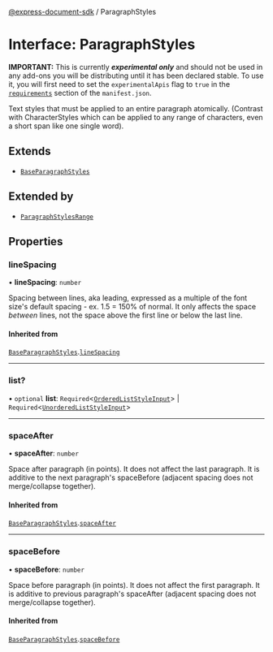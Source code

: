 [@express-document-sdk](../overview.md) / ParagraphStyles

# Interface: ParagraphStyles

<InlineAlert slots="text" variant="warning"/>

**IMPORTANT:** This is currently ***experimental only*** and should not be used in any add-ons you will be distributing until it has been declared stable. To use it, you will first need to set the `experimentalApis` flag to `true` in the [`requirements`](../../../manifest/index.md#requirements) section of the `manifest.json`.

Text styles that must be applied to an entire paragraph atomically. (Contrast with CharacterStyles which can be applied to
any range of characters, even a short span like one single word).

## Extends

-   [`BaseParagraphStyles`](BaseParagraphStyles.md)

## Extended by

-   [`ParagraphStylesRange`](ParagraphStylesRange.md)

## Properties

### lineSpacing

• **lineSpacing**: `number`

Spacing between lines, aka leading, expressed as a multiple of the font size's default spacing - ex. 1.5 = 150% of normal.
It only affects the space *between* lines, not the space above the first line or below the last line.

#### Inherited from

[`BaseParagraphStyles`](BaseParagraphStyles.md).[`lineSpacing`](BaseParagraphStyles.md#linespacing)

<hr />

### list?

• `optional` **list**: `Required`<[`OrderedListStyleInput`](OrderedListStyleInput.md)\> \| `Required`<[`UnorderedListStyleInput`](UnorderedListStyleInput.md)\>

<hr />

### spaceAfter

• **spaceAfter**: `number`

Space after paragraph (in points). It does not affect the last paragraph. It is additive to the next paragraph's spaceBefore
(adjacent spacing does not merge/collapse together).

#### Inherited from

[`BaseParagraphStyles`](BaseParagraphStyles.md).[`spaceAfter`](BaseParagraphStyles.md#spaceafter)

<hr />

### spaceBefore

• **spaceBefore**: `number`

Space before paragraph (in points). It does not affect the first paragraph. It is additive to previous paragraph's spaceAfter
(adjacent spacing does not merge/collapse together).

#### Inherited from

[`BaseParagraphStyles`](BaseParagraphStyles.md).[`spaceBefore`](BaseParagraphStyles.md#spacebefore)
